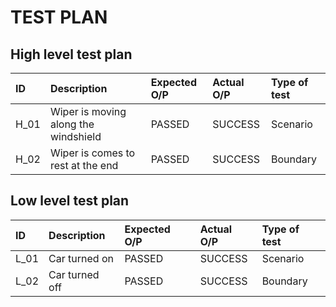 # TEST PLAN

## High level test plan

|ID|Description|Expected O/P|Actual O/P	|Type of test|
|:----------|:-------------------------|:------------|:----------|:--------------|
|H_01|Wiper is moving along the windshield|PASSED|SUCCESS	|Scenario|
|H_02|Wiper is comes to rest at the end|PASSED|SUCCESS|Boundary|

## Low level test plan

|ID|Description|Expected O/P|Actual O/P	|Type of test|
|:----------|:-------------------------|:------------|:----------|:--------------|
|L_01|Car turned on|PASSED|SUCCESS	|Scenario|
|L_02|Car turned off|PASSED|SUCCESS|Boundary|

